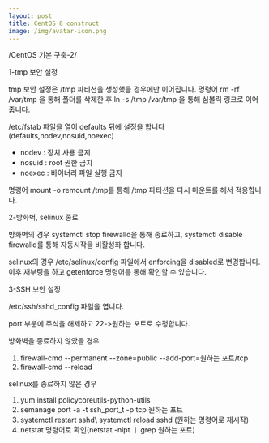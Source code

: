 ```yaml
---
layout: post
title: CentOS 8 construct 
image: /img/avatar-icon.png
---
```

/CentOS 기본 구축-2/

1-tmp 보안 설정

tmp 보안 설정은 /tmp 파티션을 생성했을 경우에만 이어집니다.
명령어 rm -rf /var/tmp 을 통해 폴더를 삭제한 후 ln -s /tmp /var/tmp 을 통해 심볼릭 링크로 이어 줍니다.

/etc/fstab 파일을 열어 defaults 뒤에 설정을 합니다(defaults,nodev,nosuid,noexec)

- nodev : 장치 사용 금지
- nosuid : root 권한 금지
- noexec : 바이너리 파일 실행 금지

명령어 mount -o remount /tmp를 통해 /tmp 파티션을 다시 마운트를 해서 적용합니다.

2-방화벽, selinux 종료

방화벽의 경우 systemctl stop firewalld을 통해 종료하고, 
systemctl disable firewalld를 통해 자동시작을 비활성화 합니다.

selinux의 경우 /etc/selinux/config 파일에서
enforcing을 disabled로 변경합니다.
이후 재부팅을 하고 getenforce 명령어를 통해 확인할 수 있습니다.


3-SSH 보안 설정

/etc/ssh/sshd_config 파일을 엽니다.

port 부분에 주석을 해제하고 22->원하는 포트로 수정합니다.

방화벽을 종료하지 않았을 경우
1. firewall-cmd --permanent --zone=public --add-port=원하는 포트/tcp
2. firewall-cmd --reload

selinux를 종료하지 않은 경우
1. yum install policycoreutils-python-utils
2. semanage port -a -t ssh_port_t -p tcp 원하는 포트
3. systemctl restart sshd\ systemctl reload sshd (원하는 명령어로 재시작)
4. netstat 명령어로 확인(netstat -nlpt ㅣ grep 원하는 포트)